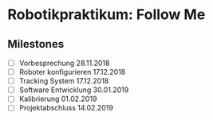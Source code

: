 # Robotikpraktikum: Follow Me

## Milestones
- [ ] Vorbesprechung 28.11.2018
- [ ] Roboter konfigurieren 17.12.2018
- [ ] Tracking System 17.12.2018
- [ ] Software Entwicklung 30.01.2019
- [ ] Kalibrierung 01.02.2019
- [ ] Projektabschluss 14.02.2019
